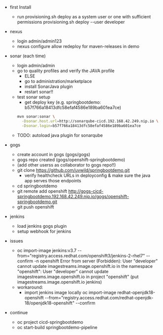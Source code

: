 * first Install
    * run provisioning.sh deploy as a system user or one with sufficient permissions
    provisioning.sh deploy --user developer

* nexus
    * login admin/admin123
    * nexus configure allow redeploy for maven-releases in demo 

* sonar (each time)
    * login admin/admin
    * go to quality profiles and verify the JAVA profile
        * ELSE
        * go to administration/marketplace 
        * install SonarJava plugin
        * restart sonar!!
    * test sonar setup
        * get deploy key (e.g. springbootdemo: b57f766a18413dfc58efaf4586e189ba601ea7ce)
        ```sh
        mvn sonar:sonar \
          -Dsonar.host.url=http://sonarqube-cicd.192.168.42.249.nip.io \
          -Dsonar.login=b57f766a18413dfc58efaf4586e189ba601ea7ce
        ```
    * TODO: autoload java plugin for sonarqube

* gogs
    * create account in gogs (gogs/gogs)
    * gogs repo created (gogs/openshift-springbootdemo)
    * (add other userss as collaborator to gogs repo!!)
    * git clone https://github.com/uvwild/springbootdemo.git
        * verify healthcheck URLs in deployconfig & make sure the java app serves those endpoints
    * cd springbootdemo
    * git remote add openshift http://gogs-cicd-springbootdemo.192.168.42.249.nip.io/gogs/openshift-springbootdemo.git    
    * git push openshift


* jenkins
    * load jenkins gogs plugin
    * setup webhook for jenkins



* issues

    * oc import-image jenkins:v3.7 --from="registry.access.redhat.com/openshift3/jenkins-2-rhel7" --confirm -n openshift
      Error from server (Forbidden): User "developer" cannot update imagestreams.image.openshift.io in the namespace "openshift": User "developer" cannot update imagestreams.image.openshift.io in project "openshift" (put imagestreams.image.openshift.io jenkins)
    *  workaround: <br>
         * import jenkins image locally
            oc import-image redhat-openjdk18-openshift --from="registry.access.redhat.com/redhat-openjdk-18/openjdk18-openshift" --confirm


* continue
    * oc project cicd-springbootdemo
    * oc start-build springbootdemo-pipeline
